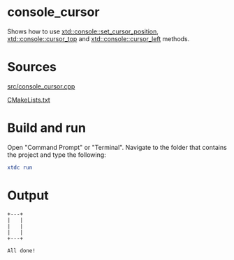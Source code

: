 # console_cursor

Shows how to use [xtd::console::set_cursor_position](../../../../src/xtd.core/include/xtd/console.h), [xtd::console::cursor_top](../../../../src/xtd.core/include/xtd/console.h) and [xtd::console::cursor_left](../../../../src/xtd.core/include/xtd/console.h) methods.

# Sources

[src/console_cursor.cpp](src/console_cursor.cpp)

[CMakeLists.txt](CMakeLists.txt)

# Build and run

Open "Command Prompt" or "Terminal". Navigate to the folder that contains the project and type the following:

```cmake
xtdc run
```

# Output

```
+---+
|   |
|   |
|   |
+---+

All done!
```
